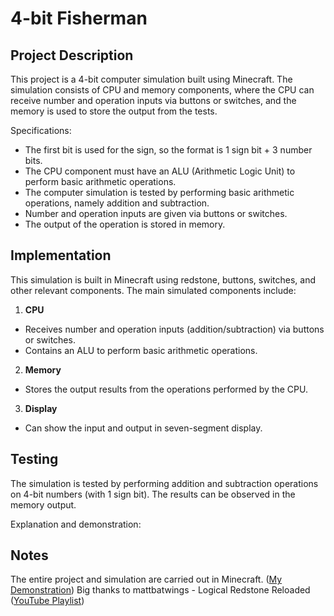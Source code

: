 # 4-bit Fisherman

## Project Description

This project is a 4-bit computer simulation built using Minecraft. The simulation consists of CPU and memory components, where the CPU can receive number and operation inputs via buttons or switches, and the memory is used to store the output from the tests.

Specifications:

- The first bit is used for the sign, so the format is 1 sign bit + 3 number bits.
- The CPU component must have an ALU (Arithmetic Logic Unit) to perform basic arithmetic operations.
- The computer simulation is tested by performing basic arithmetic operations, namely addition and subtraction.
- Number and operation inputs are given via buttons or switches.
- The output of the operation is stored in memory.

## Implementation

This simulation is built in Minecraft using redstone, buttons, switches, and other relevant components. The main simulated components include:

1. **CPU**

- Receives number and operation inputs (addition/subtraction) via buttons or switches.
- Contains an ALU to perform basic arithmetic operations.

2. **Memory**

- Stores the output results from the operations performed by the CPU.

3. **Display**

- Can show the input and output in seven-segment display.

## Testing

The simulation is tested by performing addition and subtraction operations on 4-bit numbers (with 1 sign bit). The results can be observed in the memory output.

Explanation and demonstration:

## Notes

The entire project and simulation are carried out in Minecraft. ([My Demonstration](https://drive.google.com/file/d/1n5BzWLokUN5wkM-dZEHNISBS0zbR3aKF/view?usp=sharing))
Big thanks to mattbatwings - Logical Redstone Reloaded ([YouTube Playlist](https://www.youtube.com/watch?v=BH0j4qQORqE&list=PL5LiOvrbVo8keeEWRZVaHfprU4zQTCsV4&index=1))
